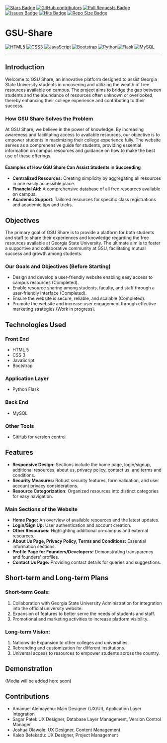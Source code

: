 <a href="https://github.com/SagarPateI/GSU-Share/stargazers"><img src="https://img.shields.io/github/stars/SagarPateI/GSU-Share?color=yellow" alt="Stars Badge"/></a> <a href="https://github.com/SagarPateI/GSU-Share/graphs/contributors"><img alt="GitHub contributors" src="https://img.shields.io/github/contributors-anon/SagarPateI/GSU-Share"></a> <a href="https://github.com/SagarPateI/GSU-Share/pulls"><img src="https://img.shields.io/github/issues-pr/SagarPateI/GSU-Share?color=blue" alt="Pull Requests Badge"/></a> <a href="https://github.com/SagarPateI/GSU-Share/issues"><img src="https://img.shields.io/github/issues/SagarPateI/GSU-Share?color=important" alt="Issues	 Badge"/></a> <a href="http://hits.dwyl.com/SagarPateI/GSU-Share"><img src="http://hits.dwyl.com/SagarPateI/GSU-Share.svg?style=flat" alt="Hits Badge"/></a> <a href="https://github.com/SagarPateI/GSU-Share"><img src="https://img.shields.io/github/repo-size/SagarPateI/GSU-Share?color=ff69b4" alt="Repo Size Badge"/></a> 

# GSU-Share

[![HTML5](https://img.shields.io/badge/html5-%23E34F26.svg?style=for-the-badge&logo=html5&logoColor=white)](https://dev.w3.org/html5/spec-LC/) [![CSS3](https://img.shields.io/badge/css3-%231572B6.svg?style=for-the-badge&logo=css3&logoColor=white)](https://www.w3.org/Style/CSS/Overview.en.html) [![JavaScript](https://img.shields.io/badge/javascript-%23323330.svg?style=for-the-badge&logo=javascript&logoColor=%23F7DF1E)](https://www.javascript.com/) [![Bootstrap](https://img.shields.io/badge/bootstrap-%238511FA.svg?style=for-the-badge&logo=bootstrap&logoColor=white)](https://getbootstrap.com/) [![Python](https://img.shields.io/badge/python-3670A0?style=for-the-badge&logo=python&logoColor=ffdd54)](https://www.python.org/)[![Flask](https://img.shields.io/badge/flask-%23000.svg?style=for-the-badge&logo=flask&logoColor=white)](https://flask.palletsprojects.com/en/3.0.x/) [![MySQL](https://img.shields.io/badge/mysql-%2300f.svg?style=for-the-badge&logo=mysql&logoColor=white)](https://www.mysql.com/)

---

## Introduction

Welcome to GSU Share, an innovative platform designed to assist Georgia State University students in uncovering and utilizing the wealth of free resources available on campus. The project aims to bridge the gap between students and the abundance of resources often unknown or overlooked, thereby enhancing their college experience and contributing to their success.

### How GSU Share Solves the Problem

At GSU Share, we believe in the power of knowledge. By increasing awareness and facilitating access to available resources, our objective is to empower students in maximizing their college experience fully. The website serves as a comprehensive guide for students, providing essential information on campus resources and guidance on how to make the best use of these offerings.

#### Examples of How GSU Share Can Assist Students in Succeeding

- **Centralized Resources:** Creating simplicity by aggregating all resources in one easily accessible place.
- **Financial Aid:** A comprehensive database of all free resources available on campus.
- **Academic Support:** Tailored resources for specific class registrations and academic tips and tricks.

## Objectives

The primary goal of GSU Share is to provide a platform for both students and staff to share their experiences and knowledge regarding the free resources available at Georgia State University. The ultimate aim is to foster a supportive and collaborative community at GSU, facilitating mutual success and growth among students.

### Our Goals and Objectives (Before Starting)

- Design and develop a user-friendly website enabling easy access to campus resources (Completed).
- Enable resource sharing among students, faculty, and staff through a user-friendly interface (Completed).
- Ensure the website is secure, reliable, and scalable (Completed).
- Promote the website and increase user engagement through effective marketing strategies (Work in progress).

## Technologies Used

### Front End
- HTML 5 
- CSS 3
- JavaScript
- Bootstrap

### Application Layer
- Python Flask

### Back End
- MySQL

### Other Tools
- GitHub for version control

## Features

- **Responsive Design:** Sections include the home page, login/signup, additional resources, about us, privacy policy, contact us, and terms and conditions.
- **Security Measures:** Robust security features, form validation, and user account privacy considerations.
- **Resource Categorization:** Organized resources into distinct categories for easy navigation.

### Main Sections of the Website

- **Home Page:** An overview of available resources and the latest updates.
- **Login/Sign Up:** User authentication and account creation.
- **Other Resources:** Highlighting additional on-campus and external resources.
- **About Us Page, Privacy Policy, Terms and Conditions:** Essential information sections.
- **Profile Page for Founders/Developers:** Demonstrating transparency and founders' profiles.
- **Contact Us Page:** Providing contact details for queries and suggestions.

## Short-term and Long-term Plans

### Short-term Goals:

1. Collaboration with Georgia State University Administration for integration into the official university website.
2. Expansion of features to better serve the needs of students and staff.
3. Promotional and marketing activities to increase platform visibility.

### Long-term Vision:

1. Nationwide Expansion to other colleges and universities.
2. Rebranding and customization for different institutions.
3. Universal access to resources to empower students across the country.

## Demonstration
(Media will be added here soon)

## Contributions

- Amanuel Alemayehu: Main Designer (UX/UI), Application Layer Integration
- Sagar Patel: UX Designer, Database Layer Management, Version Control Manager
- Joshua Olawole: UX Designer, Content Management
- Kaleb Befekadu: UX Designer, Project Management
